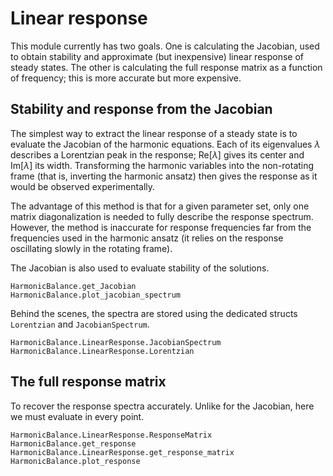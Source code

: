 # Linear response

This module currently has two goals. One is calculating the Jacobian, used to obtain stability and approximate (but inexpensive) linear response of steady states. The other is calculating the full response matrix as a function of frequency; this is more accurate but more expensive. 

## Stability and response from the Jacobian

The simplest way to extract the linear response of a steady state is to evaluate the Jacobian of the harmonic equations. Each of its eigenvalues $\lambda$ describes a Lorentzian peak in the response; $\text{Re}[\lambda]$ gives its center and $\text{Im}[\lambda]$ its width. Transforming the harmonic variables into the non-rotating frame (that is, inverting the harmonic ansatz) then gives the response as it would be observed experimentally.

The advantage of this method is that for a given parameter set, only one matrix diagonalization is needed to fully describe the response spectrum. However, the method is inaccurate for response frequencies far from the frequencies used in the harmonic ansatz (it relies on the response oscillating slowly in the rotating frame). 

The Jacobian is also used to evaluate stability of the solutions.

```@docs
HarmonicBalance.get_Jacobian
HarmonicBalance.plot_jacobian_spectrum
```

Behind the scenes, the spectra are stored using the dedicated structs `Lorentzian` and `JacobianSpectrum`.
```@docs
HarmonicBalance.LinearResponse.JacobianSpectrum
HarmonicBalance.LinearResponse.Lorentzian
```


## The full response matrix

To recover the response spectra accurately. Unlike for the Jacobian, here we must evaluate in every point. 

```@docs
HarmonicBalance.LinearResponse.ResponseMatrix
HarmonicBalance.get_response
HarmonicBalance.LinearResponse.get_response_matrix
HarmonicBalance.plot_response
```
